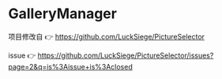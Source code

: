 # GalleryManager

项目修改自 👉 https://github.com/LuckSiege/PictureSelector

issue 👉 https://github.com/LuckSiege/PictureSelector/issues?page=2&q=is%3Aissue+is%3Aclosed

